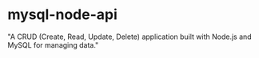 # mysql-node-api
"A CRUD (Create, Read, Update, Delete) application built with Node.js and MySQL for managing data."
